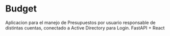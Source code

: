 # Budget
Aplicacion para el manejo de Presupuestos por usuario responsable de distintas cuentas, conectado a Active Directory para Login. FastAPI + React
